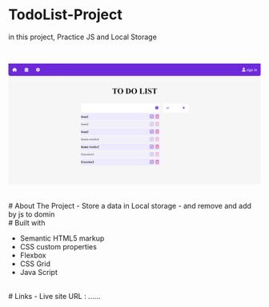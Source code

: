 # TodoList-Project
in this project, Practice JS and Local Storage

<br>

![](./p-main.png)

<br>
# About The Project
 - Store a data in Local storage
 - and remove and add by js to domin
 
 <br>
# Built with

- Semantic HTML5 markup
- CSS custom properties
- Flexbox
- CSS Grid
- Java Script

<br>
# Links
 - Live site URL : ......
